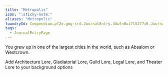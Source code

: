 ```yaml
---
title: "Metropolis"
icon: ":sticky-note:"
aliases: "Metropolis"
foundryId: Compendium.pf2e.gmg-srd.JournalEntry.3Uwfn0ui7tS277iE.JournalEntryPage.qUd8uyAx3BD0dMIp
tags:
  - JournalEntryPage
---
```

You grew up in one of the largest cities in the world, such as Absalom or Westcrown.

Add Architecture Lore, Gladiatorial Lore, Guild Lore, Legal Lore, and Theater Lore to your background options